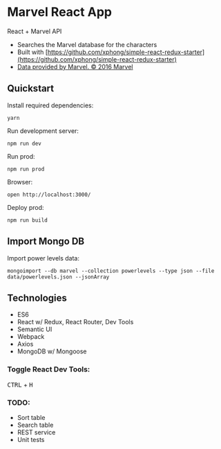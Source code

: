 # Marvel React App

React + Marvel API

* Searches the Marvel database for the characters
* Built with [https://github.com/xphong/simple-react-redux-starter](https://github.com/xphong/simple-react-redux-starter)
* [Data provided by Marvel. © 2016 Marvel](http://marvel.com)

## Quickstart

Install required dependencies:
```
yarn
```

Run development server:
```
npm run dev
```

Run prod:
```
npm run prod
```

Browser:
```
open http://localhost:3000/
```

Deploy prod:
```
npm run build
```

## Import Mongo DB

Import power levels data:
```
mongoimport --db marvel --collection powerlevels --type json --file data/powerlevels.json --jsonArray
```

## Technologies

* ES6
* React w/ Redux, React Router, Dev Tools
* Semantic UI
* Webpack
* Axios
* MongoDB w/ Mongoose

### Toggle React Dev Tools:
<kbd>CTRL</kbd> + <kbd>H</kbd>


### TODO:

* Sort table
* Search table
* REST service
* Unit tests